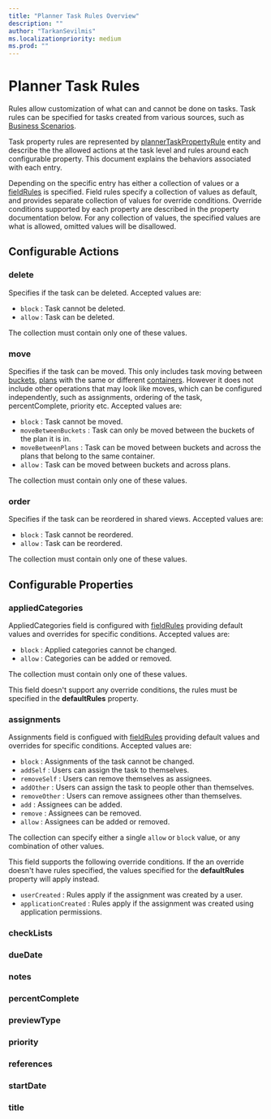 ```yaml
---
title: "Planner Task Rules Overview"
description: ""
author: "TarkanSevilmis"
ms.localizationpriority: medium
ms.prod: ""
---
```


# Planner Task Rules

Rules allow customization of what can and cannot be done on tasks. Task rules can be specified for tasks created from various sources, such as [Business Scenarios](businessscenario-planner-overview.md).

Task property rules are represented by [plannerTaskPropertyRule](plannertaskpropertyrule.md) entity and describe the the allowed actions at the task level and rules around each configurable property. This document explains the behaviors associated with each entry.

Depending on the specific entry has either a collection of values or a [fieldRules](plannerfieldrules.md) is specified. Field rules specify a collection of values as default, and provides separate collection of values for override conditions. Override conditions supported by each property are described in the property documentation below. For any collection of values, the specified values are what is allowed, omitted values will be disallowed.

## Configurable Actions

### delete

Specifies if the task can be deleted. Accepted values are:

* `block` : Task cannot be deleted.
* `allow` : Task can be deleted.

The collection must contain only one of these values.

### move

Specifies if the task can be moved. This only includes task moving between [buckets](plannerbucket.md), [plans](plannerplan.md) with the same or different [containers](plannerplancontainer.md). However it does not include other operations that may look like moves, which can be configured independently, such as assignments, ordering of the task, percentComplete, priority etc. Accepted values are:

* `block` : Task cannot be moved.
* `moveBetweenBuckets` : Task can only be moved between the buckets of the plan it is in.
* `moveBetweenPlans` : Task can be moved between buckets and across the plans that belong to the same container.
* `allow` : Task can be moved between buckets and across plans.

The collection must contain only one of these values.

### order

Specifies if the task can be reordered in shared views. Accepted values are:

* `block` : Task cannot be reordered.
* `allow` : Task can be reordered.

The collection must contain only one of these values.

## Configurable Properties

### appliedCategories

AppliedCategories field is configured with [fieldRules](plannerfieldrules.md) providing default values and overrides for specific conditions. Accepted values are:

* `block` : Applied categories cannot be changed.
* `allow` : Categories can be added or removed.

The collection must contain only one of these values.

This field doesn't support any override conditions, the rules must be specified in the **defaultRules** property.

### assignments

Assignments field is configued with [fieldRules](plannerfieldrules.md) providing default values and overrides for specific conditions. Accepted values are:

* `block` : Assignments of the task cannot be changed.
* `addSelf` : Users can assign the task to themselves.
* `removeSelf` : Users can remove themselves as assignees.
* `addOther` : Users can assign the task to people other than themselves.
* `removeOther` : Users can remove assignees other than themselves.
* `add` : Assignees can be added.
* `remove` : Assignees can be removed.
* `allow` : Assignees can be added or removed.

The collection can specify either a single `allow` or `block` value, or any combination of other values.

This field supports the following override conditions. If the an override doesn't have rules specified, the values specified for the **defaultRules** property will apply instead.

* `userCreated` : Rules apply if the assignment was created by a user.
* `applicationCreated` : Rules apply if the assignment was created using application permissions.

### checkLists

### dueDate

### notes

### percentComplete

### previewType

### priority

### references

### startDate

### title
